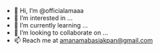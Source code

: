 - 👋 Hi, I’m @officialamaaa
- 👀 I’m interested in ...
- 🌱 I’m currently learning ...
- 💞️ I’m looking to collaborate on ...
- 📫 Reach me at amanamabasiakpan@gmail.com

<!---
officialamaaa/officialamaaa is a ✨ special ✨ repository because its `README.md` (this file) appears on your GitHub profile.
You can click the Preview link to take a look at your changes.
--->
